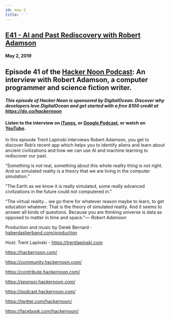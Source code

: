 ```yaml
---
id: may-2
title: ' '
---
```


<h2><a href="https://podcast.hackernoon.com/e/ai-and-past-rediscovery-with-robert-adamson/">E41 - AI and Past Rediscovery with Robert Adamson</a></h2>
<h4>May 2, 2019</h4>

<h2>Episode 41 of the <a href="https://podcast.hackernoon.com/">Hacker Noon Podcast</a>: An interview with Robert Adamson, a computer programmer and science fiction writer.</h2>

<h4><strong><em>This episode of Hacker Noon is sponsored by DigitalOcean. Discover why developers love DigitalOcean and get started with a free $100 credit at <a href="https://l.facebook.com/l.php?u=https%3A%2F%2Fdo.co%2Fhackernoon%3Ffbclid%3DIwAR0rlAqFCLte3_f1pIJLMWlLOZPbjRu6CooU-FoR4-h6eoupceNQJIMLDag&h=AT3ylLdnTJBMQGXK51tG8ipTxCjNE8is7-ZgdJ25PrSH5oXj4ATRlNo0wRenVRK9yyYf4_Eh4Z4-wqOy7TOzNCBd5xx4q7FSehUujYFwevF533P7Xwb_Cmw-E9wIx6e4oobttqfALqMTo_55Bsn8GY-6ds-LVZzSG0bpXfgKAFga6i8K86eEISam5fUji5qhTxqC-ePiDuqaXMT6Q92EXwzvT-EBG3KFdIkKLxId-3heeyKmBpbh2iCkq68omoYnIoMjznPtMz9sqsSKvVpP_sf7bTVSx4oVuCuTSBHH52jRr1yU3VqQjEaX7ZKbqxPVGPdT4oXEwEmZx40p1bPm8BXMem2y2A6p7LvhDkuzeFJ_tmllLDI6BTYU0xPwCIpkQOwxWkqQHk5W9UEBGS6RxNqtTpL3x0utD_oSThsDbdGnB5RQ82SIlC2TRqjSaqP7dV63cwcvhVH4-Ry8_uBUcSvhSz3oJW1pNK5E8VXn8GEfWUrZ6On8JJLPeQhg8eGdhJCUFVRJBuA_x5fgTOTdpAcTz_88ryuFRa5bwG2SbdHRD484N2reIGiEdcU5h8MVQ0Gou_OkG-XTzjIcbl23VNjbeL8lE4GUILSqJr68njEGdGxEUwOLeCQ75aWF_gT6SyxD_Vx6KEo8CluKx88oJVHg">https://do.co/hackernoon</a></em></strong></h4>

<h4><strong>Listen to the interview on <a href="https://itunes.apple.com/us/podcast/product-iteration-with-hacker-noon-interim-cto-dane-lyons/id1436233955?i=1000421970409&mt=2">iTunes</a>, or <a href="https://play.google.com/music/m/Dfuna5a4pzsmjr76bxabkxdrhim?t=Product_Iteration_with_Hacker_Noon_Interim_CTO_Dane_Lyons-Hacker_Noon_Podcast">Google Podcast</a>, or watch on <a href="https://www.youtube.com/channel/UChu5YILgrOYOfkfRlTB-D-g">YouTube</a>.</strong></h4>

<p>
In this episode Trent Lapinski interviews Robert Adamson, you get to discover Rob’s recent app which helps you to identify aliens and learn about ancient civilizations and how we can use AI and machine learning to rediscover our past.
</p>
<p>
“Something is not real, something about this whole reality thing is not right. And so simulated reality is a theory that we are living in the computer simulation.”
</p>
“The Earth as we know it is really simulated, some really advanced civilizations in the future could not computered in.”
<p>
“The virtual reality... we go there for whatever reason maybe to learn, to get education whatever. That is the theory of simulated reality. And it seems to answer all kinds of questions. Because you are thinking universe is data as opposed to matter in time and space.”<em>—<strong> </strong> Robert Adamson</em>
</p>
<p>
Production and music by Derek Bernard - <a href="http://haberdasherband.com/production?fbclid=IwAR2d8t0cNGHRm1ajmUNWKZ-TMUMawREhvIHSy54LKcOElf7v_TOvkAjZ78Y">haberdasherband.com/production</a>
</p>
Host: Trent Lapinski - <a href="https://trentlapinski.com/">https://trentlapinski.com </a>
<p>
<a href="https://hackernoon.com/">https://hackernoon.com/</a>
</p>
<a href="https://community.hackernoon.com/">https://community.hackernoon.com/</a> 
<p>
<a href="https://contribute.hackernoon.com/">https://contribute.hackernoon.com/</a> 
</p>
<a href="https://sponsor.hackernoon.com/">https://sponsor.hackernoon.com/</a> 
<p>
<a href="https://podcast.hackernoon.com/">https://podcast.hackernoon.com/</a> 
</p>
<a href="https://twitter.com/hackernoon/">https://twitter.com/hackernoon/</a> 
<p>
<a href="https://facebook.com/hackernoon/">https://facebook.com/hackernoon/</a> 
</p>